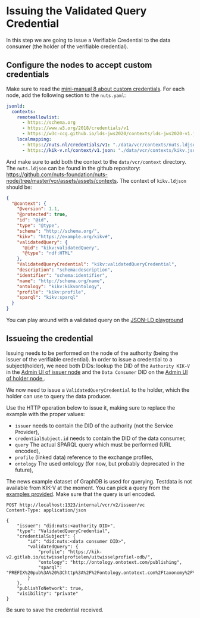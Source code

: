 # Issuing the Validated Query Credential

In this step we are going to issue a Verifiable Credential to the data consumer (the holder of the verifiable credential).

## Configure the nodes to accept custom credentials
Make sure to read the [mini-manual 8 about custom credentials](../mini-manuals/8-custom-credentials.md). For each node, add the following section to the `nuts.yaml`:
```yaml
jsonld:
  contexts:
    remoteallowlist:
      - https://schema.org
      - https://www.w3.org/2018/credentials/v1
      - https://w3c-ccg.github.io/lds-jws2020/contexts/lds-jws2020-v1.json
    localmapping:
      - https://nuts.nl/credentials/v1: "./data/vcr/contexts/nuts.ldjson"
      - https://kik-v.nl/context/v1.json: "./data/vcr/contexts/kikv.json"
```

And make sure to add both the context to the `data/vcr/context` directory. The `nuts.ldjson` can be found in the github repository: https://github.com/nuts-foundation/nuts-node/tree/master/vcr/assets/assets/contexts. The context of `kikv.ldjson` should be:
```json
{
  "@context": {
    "@version": 1.1,
    "@protected": true,
    "id": "@id",
    "type": "@type",
    "schema": "http://schema.org/",
    "kikv": "https://example.org/kikv#",
    "validatedQuery": {
      "@id": "kikv:validatedQuery",
      "@type": "rdf:HTML"
    },
    "ValidatedQueryCredential": "kikv:validatedQueryCredential",
    "description": "schema:description",
    "identifier": "schema:identifier",
    "name": "http://schema.org/name",
    "ontology": "kikv:kikvontology",
    "profile": "kikv:profile",
    "sparql": "kikv:sparql"
  }
}
```

You can play around with a validated query on the [JSON-LD playground](https://tinyurl.com/yb9yqsmd)

## Issueing the credential
Issuing needs to be performed on the node of the authority (being the issuer of the verifiable credential).
In order to issue a credential to a subject(holder), we need both DIDs:
lookup the DID of the `Authority KIK-V` in the [Admin UI of issuer node](http://localhost:1303) and the `Data Consumer` DID on the 
[Admin UI of holder node ](http://localhost:2303).

We now need to issue a `ValidatedQueryCredential` to the holder, which the holder can use to query the data producer.

Use the HTTP operation below to issue it, making sure to replace the example with the proper values:

* `issuer` needs to contain the DID of the authority (not the Service Provider),
* `credentialSubject.id` needs to contain the DID of the data consumer,
* `query` The actual SPARQL query which must be performed (URL encoded),
* `profile` (linked data) reference to the exchange profiles,
* `ontology` The used ontology (for now, but probably deprecated in the future),

The news example dataset of GraphDB is used for querying. Testdata is not available from KIK-V at the moment.
You can pick a query from the [examples provided](./triplestore/data/queries.txt). Make sure that the query is url encoded.

```http request
POST http://localhost:1323/internal/vcr/v2/issuer/vc
Content-Type: application/json

{
    "issuer": "did:nuts:<authority DID>",
    "type": "ValidatedQueryCredential",
    "credentialSubject": {
        "id": "did:nuts:<data consumer DID>",
        "validatedQuery": {
            "profile": "https://kik-v2.gitlab.io/uitwisselprofielen/uitwisselprofiel-odb/",
            "ontology": "http://ontology.ontotext.com/publishing",
            "sparql": "PREFIX%20pub%3A%20%3Chttp%3A%2F%2Fontology.ontotext.com%2Ftaxonomy%2F%3E%0APREFIX%20publishing%3A%20%3Chttp%3A%2F%2Fontology.ontotext.com%2Fpublishing%23%3E%0ASELECT%20DISTINCT%20%3Fp%20%3FobjectLabel%20WHERE%20%7B%0A%20%20%20%20%3Chttp%3A%2F%2Fontology.ontotext.com%2Fresource%2Ftsk78dfdet4w%3E%20%3Fp%20%3Fo%20.%0A%20%20%20%20%7B%0A%20%20%20%20%20%20%20%20%3Fo%20pub%3AhasValue%20%3Fvalue%20.%0A%20%20%20%20%20%20%20%20%3Fvalue%20pub%3ApreferredLabel%20%3FobjectLabel%20.%0A%20%20%20%20%7D%20UNION%20%7B%0A%20%20%20%20%20%20%20%20%3Fo%20pub%3AhasValue%20%3FobjectLabel%20.%0A%20%20%20%20%20%20%20%20filter%20(isLiteral(%3FobjectLabel))%20.%0A%20%20%20%20%20%7D%0A%7D"
        }
    },
    "publishToNetwork": true,
    "visibility": "private"
}
```

Be sure to save the credential received.
